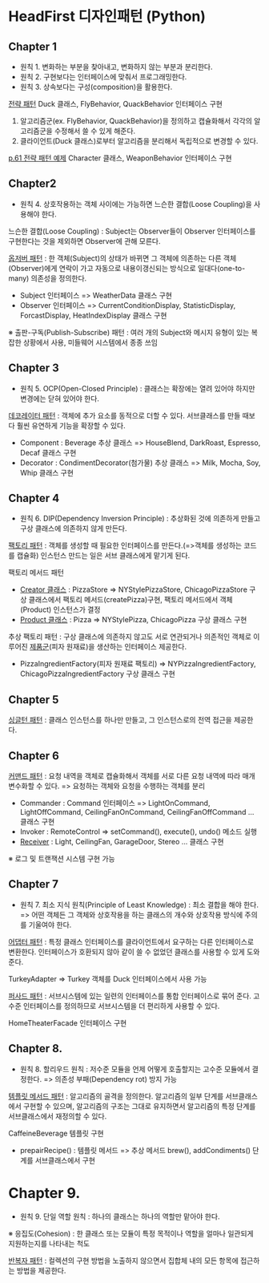 # HeadFirst 디자인패턴 (Python)

## Chapter 1

* 원칙 1. 변화하는 부분을 찾아내고, 변화하지 않는 부분과 분리한다.
* 원칙 2. 구현보다는 인터페이스에 맞춰서 프로그래밍한다.
* 원칙 3. 상속보다는 구성(composition)을 활용한다.

[전략 패턴](./Patterns/strategy.py) Duck 클래스, FlyBehavior, QuackBehavior 인터페이스 구현

1. 알고리즘군(ex. FlyBehavior, QuackBehavior)을 정의하고 캡슐화해서 각각의 알고리즘군을 수정해서 쓸 수 있게 해준다. 
2. 클라이언트(Duck 클래스)로부터 알고리즘을 분리해서 독립적으로 변경할 수 있다.

[p.61 전략 패턴 예제](./Patterns/strategy2.py) Character 클래스, WeaponBehavior 인터페이스 구현

## Chapter2 

* 원칙 4. 상호작용하는 객체 사이에는 가능하면 느슨한 결합(Loose Coupling)을 사용해야 한다.

느슨한 결합(Loose Coupling) : Subject는 Observer들이 Observer 인터페이스를 구현한다는 것을 제외하면 Observer에 관해 모른다.

[옵저버 패턴](./Patterns/observer.py) : 한 객체(Subject)의 상태가 바뀌면 그 객체에 의존하는 다른 객체(Observer)에게 연락이 가고 자동으로 내용이갱신되는 방식으로 일대다(one-to-many) 의존성을 정의한다.
* Subject 인터페이스 => WeatherData 클래스 구현
* Observer 인터페이스 => CurrentConditionDisplay, StatisticDisplay, ForcastDisplay, HeatIndexDisplay 클래스 구현

※ 출판-구독(Publish-Subscribe) 패턴 : 여러 개의 Subject와 메시지 유형이 있는 복잡한 상황에서 사용, 미들웨어 시스템에서 종종 쓰임

## Chapter 3

* 원칙 5. OCP(Open-Closed Principle) : 클래스는 확장에는 열려 있어야 하지만 변경에는 닫혀 있어야 한다.

[데코레이터 패턴](./Patterns/decorator.py) : 객체에 추가 요소를 동적으로 더할 수 있다. 서브클래스를 만들 때보다 훨씬 유연하게 기능을 확장할 수 있다.
* Component : Beverage 추상 클래스 => HouseBlend, DarkRoast, Espresso, Decaf 클래스 구현
* Decorator : CondimentDecorator(첨가물) 추상 클래스 => Milk, Mocha, Soy, Whip 클래스 구현

## Chapter 4

* 원칙 6. DIP(Dependency Inversion Principle) : 추상화된 것에 의존하게 만들고 구상 클래스에 의존하지 않게 만든다. 

[팩토리 패턴](./Patterns/factory.py) : 객체를 생성할 때 필요한 인터페이스를 만든다.(=>객체를 생성하는 코드를 캡슐화) 인스턴스 만드는 일은 서브 클래스에게 맡기게 된다.

팩토리 메서드 패턴
* [Creator 클래스](./Patterns/PizzaStore/pizzastore.py) : PizzaStore => NYStylePizzaStore, ChicagoPizzaStore 구상 클래스에서 팩토리 메서드(createPizza)구현, 팩토리 메서드에서 객체(Product) 인스턴스가 결정
* [Product 클래스](./Patterns/PizzaStore/pizza.py) : Pizza => NYStylePizza, ChicagoPizza 구상 클래스 구현

추상 팩토리 패턴 : 구상 클래스에 의존하지 않고도 서로 연관되거나 의존적인 객체로 이루어진 [제품군](./Patterns/PizzaStore/pizzaIngredient.pyPizzaIngredient.py)(피자 원재료)을 생산하는 인터페이스 제공한다. 
* PizzaIngredientFactory(피자 원재료 팩토리) =>
NYPizzaIngredientFactory, ChicagoPizzaIngredientFactory 구상 클래스 구현

## Chapter 5

[싱글턴 패턴](./Patterns/singleton.py) : 클래스 인스턴스를 하나만 만들고, 그 인스턴스로의 전역 접근을 제공한다.

## Chapter 6

[커맨드 패턴](./Patterns/command.py) : 요청 내역을 객체로 캡슐화해서 객체를 서로 다른 요청 내역에 따라 매개변수화할 수 있다. => 요청하는 객체와 요청을 수행하는 객체를 분리
* Commander : Command 인터페이스 => LightOnCommand, LightOffCommand, CeilingFanOnCommand, CeilingFanOffCommand ... 클래스 구현
* Invoker : RemoteControl => setCommand(), execute(), undo() 메소드 실행
* [Receiver](./Patterns/device.py) : Light, CeilingFan, GarageDoor, Stereo ... 클래스 구현

※ 로그 및 트랜잭션 시스템 구현 가능

## Chapter 7

* 원칙 7. 최소 지식 원칙(Principle of Least Knowledge) : 최소 결합을 해야 한다. => 어떤 객체든 그 객체와 상호작용을 하는 클래스의 개수와 상호작용 방식에 주의를 기울여야 한다.

[어댑터 패턴](./Patterns/adapter.py) : 특정 클래스 인터페이스를 클라이언트에서 요구하는 다른 인터페이스로 변환한다. 인터페이스가 호환되지 않아 같이 쓸 수 없었던 클래스를 사용할 수 있게 도와준다.

TurkeyAdapter => Turkey 객체를 Duck 인터페이스에서 사용 가능

[퍼사드 패턴](./Patterns/facade.py) : 서브시스템에 있는 일련의 인터페이스를 통합 인터페이스로 묶어 준다. 고수준 인터페이스를 정의하므로 서브시스템을 더 편리하게 사용할 수 있다.

HomeTheaterFacade 인터페이스 구현

## Chapter 8.

* 원칙 8. 할리우드 원칙 : 저수준 모듈을 언제 어떻게 호출할지는 고수준 모듈에서 결정한다. => 의존성 부패(Dependency rot) 방지 가능

[템플릿 메서드 패턴](./Patterns/template.py) : 알고리즘의 골격을 정의한다. 알고리즘의 일부 단계를 서브클래스에서 구현할 수 있으며, 알고리즘의 구조는 그대로 유지하면서 알고리즘의 특정 단계를 서브클래스에서 재정의할 수 있다.

CaffeineBeverage 템플릿 구현
* prepairRecipe() : 템플릿 메서드 => 추상 메서드 brew(), addCondiments() 단계를 서브클래스에서 구현

# Chapter 9.

* 원칙 9. 단일 역할 원칙 : 하나의 클래스는 하나의 역할만 맡아야 한다.

※ 응집도(Cohesion) : 한 클래스 또는 모듈이 특정 목적이나 역할을 얼마나 일관되게 지원하는지를 나타내는 척도

[반복자 패턴](./Patterns/iterator.py) : 컬렉션의 구현 방법을 노출하지 않으면서 집합체 내의 모든 항목에 접근하는 방법을 제공한다.
